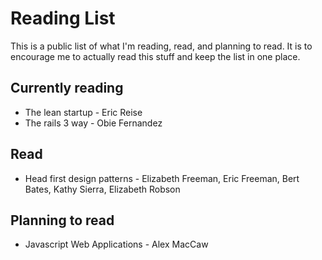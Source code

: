 Reading List
============

This is a public list of what I'm reading, read, and planning to read. 
It is to encourage me to actually read this stuff and keep the list in one place.

Currently reading
-----------------

- The lean startup - Eric Reise
- The rails 3 way - Obie Fernandez

Read
----

- Head first design patterns - Elizabeth Freeman, Eric Freeman, Bert Bates, Kathy Sierra, Elizabeth Robson

Planning to read
----------------

- Javascript Web Applications - Alex MacCaw


